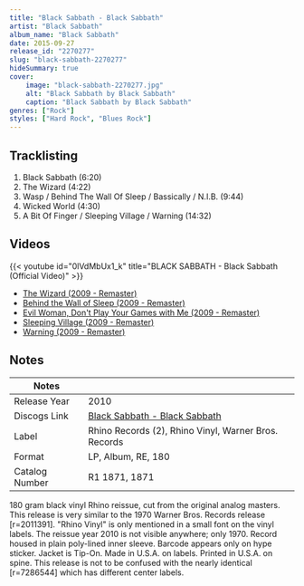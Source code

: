 ```yaml
---
title: "Black Sabbath - Black Sabbath"
artist: "Black Sabbath"
album_name: "Black Sabbath"
date: 2015-09-27
release_id: "2270277"
slug: "black-sabbath-2270277"
hideSummary: true
cover:
    image: "black-sabbath-2270277.jpg"
    alt: "Black Sabbath by Black Sabbath"
    caption: "Black Sabbath by Black Sabbath"
genres: ["Rock"]
styles: ["Hard Rock", "Blues Rock"]
---
```


## Tracklisting
1. Black Sabbath (6:20)
2. The Wizard (4:22)
3. Wasp / Behind The Wall Of Sleep / Bassically / N.I.B. (9:44)
4. Wicked World (4:30)
5. A Bit Of Finger / Sleeping Village / Warning (14:32)

## Videos
{{< youtube id="0lVdMbUx1_k" title="BLACK SABBATH - Black Sabbath (Official Video)" >}}
- [The Wizard (2009 - Remaster)](https://www.youtube.com/watch?v=ftKNGzh7t94)
- [Behind the Wall of Sleep (2009 - Remaster)](https://www.youtube.com/watch?v=D5Du4BhqE14)
- [Evil Woman, Don't Play Your Games with Me (2009 - Remaster)](https://www.youtube.com/watch?v=1A5a_GlYo0g)
- [Sleeping Village (2009 - Remaster)](https://www.youtube.com/watch?v=Za4YaV1x_dw)
- [Warning (2009 - Remaster)](https://www.youtube.com/watch?v=kkGQBKZpjHA)


## Notes

| Notes          |             |
| ---------------| ----------- |
| Release Year   | 2010 |
| Discogs Link   | [Black Sabbath - Black Sabbath](https://www.discogs.com/release/2270277-Black-Sabbath-Black-Sabbath) |
| Label          | Rhino Records (2), Rhino Vinyl, Warner Bros. Records |
| Format         | LP, Album, RE, 180 |
| Catalog Number | R1 1871, 1871 |

180 gram black vinyl Rhino reissue, cut from the original analog masters.  This release is very similar to the 1970 Warner Bros. Records release [r=2011391]. "Rhino Vinyl" is only mentioned in a small font on the vinyl labels. The reissue year 2010 is not visible anywhere; only 1970. Record housed in plain poly-lined inner sleeve. Barcode appears only on hype sticker.  Jacket is Tip-On.  Made in U.S.A. on labels. Printed in U.S.A. on spine.  This release is not to be confused with the nearly identical [r=7286544] which has different center labels.

